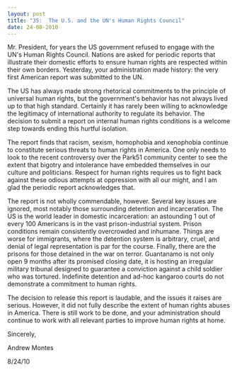 ```yaml
---
layout: post
title: "35:  The U.S. and the UN's Human Rights Council"
date: 24-08-2010
---
```

Mr. President, for years the US government refused to engage with the UN's Human Rights Council. Nations are asked for periodic reports that illustrate their domestic efforts to ensure human rights are respected within their own borders. Yesterday, your administration made history: the very first American report was submitted to the UN.

The US has always made strong rhetorical commitments to the principle of universal human rights, but the government's behavior has not always lived up to that high standard. Certainly it has rarely been willing to acknowledge the legitimacy of international authority to regulate its behavior. The decision to submit a report on internal human rights conditions is a welcome step towards ending this hurtful isolation.

The report finds that racism, sexism, homophobia and xenophobia continue to constitute serious threats to human rights in America. One only needs to look to the recent controversy over the Park51 community center to see the extent that bigotry and intolerance have embedded themselves in our culture and politicians. Respect for human rights requires us to fight back against these odious attempts at oppression with all our might, and I am glad the periodic report acknowledges that.

The report is not wholly commendable, however. Several key issues are ignored, most notably those surrounding detention and incarceration. The US is the world leader in domestic incarceration: an astounding 1 out of every 100 Americans is in the vast prison-industrial system. Prison conditions remain consistently overcrowded and inhumane. Things are worse for immigrants, where the detention system is arbitrary, cruel, and denial of legal representation is par for the course. Finally, there are the prisons for those detained in the war on terror. Guantanamo is not only open 9 months after its promised closing date, it is hosting an irregular military tribunal designed to guarantee a conviction against a child soldier who was tortured. Indefinite detention and ad-hoc kangaroo courts do not demonstrate a commitment to human rights.

The decision to release this report is laudable, and the issues it raises are serious. However, it did not fully describe the extent of human rights abuses in America. There is still work to be done, and your administration should continue to work with all relevant parties to improve human rights at home.

Sincerely,

Andrew Montes

8/24/10
 

 



 
 